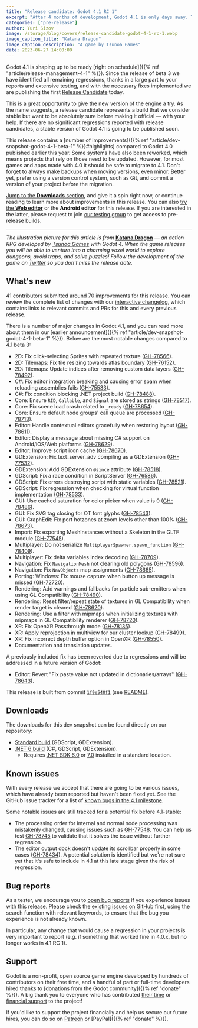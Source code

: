 ```yaml
---
title: "Release candidate: Godot 4.1 RC 1"
excerpt: "After 4 months of development, Godot 4.1 is only days away. To make sure it doesn't miss the mark, here's the first release candidate for your testing!"
categories: ["pre-release"]
author: Yuri Sizov
image: /storage/blog/covers/release-candidate-godot-4-1-rc-1.webp
image_caption_title: "Katana Dragon"
image_caption_description: "A game by Tsunoa Games"
date: 2023-06-27 14:00:00
---
```


Godot 4.1 is shaping up to be ready [right on schedule]({{% ref "article/release-management-4-1" %}}). Since the release of beta 3 we have identified all remaining regressions, thanks in a large part to your reports and extensive testing, and with the necessary fixes implemented we are publishing the first [Release Candidate](https://en.wikipedia.org/wiki/Software_release_life_cycle#Release_candidate) today.

This is a great opportunity to give the new version of the engine a try. As the name suggests, a release candidate represents a build that we consider stable but want to be absolutely sure before making it official — with your help. If there are no significant regressions reported with release candidates, a stable version of Godot 4.1 is going to be published soon.

This release contains a [number of improvements]({{% ref "article/dev-snapshot-godot-4-1-beta-1" %}}#highlights) compared to Godot 4.0 published earlier this year. Some systems have also been reworked, which means projects that rely on those need to be updated. However, for most games and apps made with 4.0 it should be safe to migrate to 4.1. Don't forget to always make backups when moving versions, even minor. Better yet, prefer using a version control system, such as Git, and commit a version of your project before the migration.

[Jump to the **Downloads** section](#downloads), and give it a spin right now, or continue reading to learn more about improvements in this release. You can also [try the **Web editor**](https://editor.godotengine.org/releases/4.1.rc1/) or the **Android editor** for this release. If you are interested in the latter, please request to join [our testing group](https://groups.google.com/g/godot-testers) to get access to pre-release builds.

-----

*The illustration picture for this article is from* [**Katana Dragon**](https://twitter.com/KatanaDragon_) *— an action RPG developed by [Tsunoa Games](https://twitter.com/tsunoagames) with Godot 4. When the game releases you will be able to venture into a charming voxel world to explore dungeons, avoid traps, and solve puzzles! Follow the development of the game on [Twitter](https://twitter.com/KatanaDragon_) so you don't miss the release date.*

## What's new

41 contributors submitted around 70 improvements for this release. You can review the complete list of changes with our [interactive changelog](https://godotengine.github.io/godot-interactive-changelog/#4.1-rc1), which contains links to relevant commits and PRs for this and every previous release.

There is a number of major changes in Godot 4.1, and you can read more about them in our [earlier announcement]({{% ref "article/dev-snapshot-godot-4-1-beta-1" %}}). Below are the most notable changes compared to 4.1 beta 3:

- 2D: Fix click-selecting Sprites with repeated texture ([GH-78566](https://github.com/godotengine/godot/pull/78566)).
- 2D: Tilemaps: Fix tile resizing towards atlas boundary ([GH-76152](https://github.com/godotengine/godot/pull/76152)).
- 2D: Tilemaps: Update indices after removing custom data layers ([GH-78492](https://github.com/godotengine/godot/pull/78492)).
- C#: Fix editor integration breaking and causing error spam when reloading assemblies fails ([GH-75533](https://github.com/godotengine/godot/pull/75533)).
- C#: Fix condition blocking .NET project build ([GH-78488](https://github.com/godotengine/godot/pull/78488)).
- Core: Ensure `RID`, `Callable`, and `Signal` are stored as strings ([GH-78517](https://github.com/godotengine/godot/pull/78517)).
- Core: Fix scene load crash related to `_ready` ([GH-78654](https://github.com/godotengine/godot/pull/78654)).
- Core: Ensure default node groups' call queue are processed ([GH-78713](https://github.com/godotengine/godot/pull/78713)).
- Editor: Handle contextual editors gracefully when restoring layout ([GH-78611](https://github.com/godotengine/godot/pull/78611)).
- Editor: Display a message about missing C# support on Android/iOS/Web platforms ([GH-78629](https://github.com/godotengine/godot/pull/78629)).
- Editor: Improve script icon cache ([GH-78670](https://github.com/godotengine/godot/pull/78670)).
- GDExtension: Fix text_server_adv compiling as a GDExtension ([GH-77532](https://github.com/godotengine/godot/pull/77532)).
- GDExtension: Add GDExtension `@since` attribute ([GH-78518](https://github.com/godotengine/godot/pull/78518)).
- GDScript: Fix a race condition in ScriptServer ([GH-76586](https://github.com/godotengine/godot/pull/76586)).
- GDScript: Fix errors destroying script with static variables ([GH-78521](https://github.com/godotengine/godot/pull/78521)).
- GDScript: Fix regression when checking for virtual function implementation ([GH-78533](https://github.com/godotengine/godot/pull/78533)).
- GUI: Use cached saturation for color picker when value is 0 ([GH-78486](https://github.com/godotengine/godot/pull/78486)).
- GUI: Fix SVG tag closing for OT font glyphs ([GH-78543](https://github.com/godotengine/godot/pull/78543)).
- GUI: GraphEdit: Fix port hotzones at zoom levels other than 100% ([GH-78673](https://github.com/godotengine/godot/pull/78673)).
- Import: Fix exporting MeshInstances without a Skeleton in the GLTF module ([GH-77545](https://github.com/godotengine/godot/pull/77545)).
- Multiplayer: Do not serialize `MultiplayerSpawner.spawn_function` ([GH-78409](https://github.com/godotengine/godot/pull/78409)).
- Multiplayer: Fix delta variables index decoding ([GH-78709](https://github.com/godotengine/godot/pull/78709)).
- Navigation: Fix `NavigationMesh` not clearing old polygons ([GH-78596](https://github.com/godotengine/godot/pull/78596)).
- Navigation: Fix `NavObjects` map assignments ([GH-78665](https://github.com/godotengine/godot/pull/78665)).
- Porting: Windows: Fix mouse capture when button up message is missed ([GH-72720](https://github.com/godotengine/godot/pull/72720)).
- Rendering: Add warnings and fallbacks for particle sub-emitters when using GL Compatibility ([GH-78490](https://github.com/godotengine/godot/pull/78490)).
- Rendering: Reset filter/repeat state of textures in GL Compatibility when render target is cleared ([GH-78620](https://github.com/godotengine/godot/pull/78620)).
- Rendering: Use a filter with mipmaps when initializing textures with mipmaps in GL Compatibility renderer ([GH-78720](https://github.com/godotengine/godot/pull/78720)).
- XR: Fix OpenXR Passthrough mode ([GH-78135](https://github.com/godotengine/godot/pull/78135)).
- XR: Apply reprojection in multiview for our cluster lookup ([GH-78499](https://github.com/godotengine/godot/pull/78499)).
- XR: Fix incorrect depth buffer option in OpenXR ([GH-78550](https://github.com/godotengine/godot/pull/78550)).
- Documentation and translation updates.

A previously included fix has been reverted due to regressions and will be addressed in a future version of Godot:

- Editor: Revert "Fix paste value not updated in dictionaries/arrays" ([GH-78643](https://github.com/godotengine/godot/pull/78643)).

This release is built from commit [`1f9e540f1`](https://github.com/godotengine/godot/commit/1f9e540f14edbf2d496a1421f8d37e5b483c4c53) (see [README](https://downloads.tuxfamily.org/godotengine/4.1/rc1/README.txt)).

## Downloads

The downloads for this dev snapshot can be found directly on our repository:

* [Standard build](https://downloads.tuxfamily.org/godotengine/4.1/rc1/) (GDScript, GDExtension).
* [.NET 6 build](https://downloads.tuxfamily.org/godotengine/4.1/rc1/mono) (C#, GDScript, GDExtension).
  - Requires [.NET SDK 6.0](https://dotnet.microsoft.com/en-us/download/dotnet/6.0) or [7.0](https://dotnet.microsoft.com/en-us/download/dotnet/7.0) installed in a standard location.

## Known issues

With every release we accept that there are going to be various issues, which have already been reported but haven't been fixed yet. See the GitHub issue tracker for a list of [known bugs in the 4.1 milestone](https://github.com/godotengine/godot/issues?q=is%3Aissue+is%3Aopen+milestone%3A4.1+label%3Abug+).

Some notable issues are still tracked for a potential fix before 4.1-stable:
- The processing order for internal and normal node processing was mistakenly changed, causing issues such as [GH-77548](https://github.com/godotengine/godot/issues/77548). You can help us test [GH-78745](https://github.com/godotengine/godot/pull/78745) to validate that it solves the issue without further regression.
- The editor output dock doesn't update its scrollbar properly in some cases ([GH-78434](https://github.com/godotengine/godot/issues/78434)). A potential solution is identified but we're not sure yet that it's safe to include in 4.1 at this late stage given the risk of regression.

## Bug reports

As a tester, we encourage you to [open bug reports](https://github.com/godotengine/godot/issues) if you experience issues with this release. Please check the [existing issues on GitHub](https://github.com/godotengine/godot/issues) first, using the search function with relevant keywords, to ensure that the bug you experience is not already known.

In particular, any change that would cause a regression in your projects is very important to report (e.g. if something that worked fine in 4.0.x, but no longer works in 4.1 RC 1).

## Support

Godot is a non-profit, open source game engine developed by hundreds of contributors on their free time, and a handful of part or full-time developers hired thanks to [donations from the Godot community]({{% ref "donate" %}}). A big thank you to everyone who has contributed [their time](https://github.com/godotengine/godot/blob/master/AUTHORS.md) or [financial support](https://github.com/godotengine/godot/blob/master/DONORS.md) to the project!

If you'd like to support the project financially and help us secure our future hires, you can do so on [Patreon](https://www.patreon.com/godotengine) or [PayPal]({{% ref "donate" %}}).
